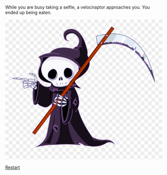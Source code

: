 While you are busy taking a selfie, a velociraptor approaches you. You ended up being eaten.

![death](../images/death.png)

[Restart](../beginning.md)